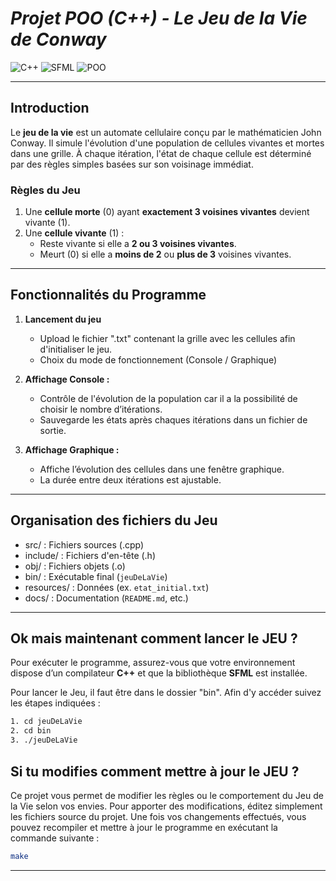 # *Projet POO (C++) - Le Jeu de la Vie de Conway*
![C++](https://img.shields.io/badge/C%2B%2B-00599C?style=flat-square&logo=c%2B%2B&logoColor=white)
![SFML](https://img.shields.io/badge/SFML-008080?style=flat-square&logo=sfml&logoColor=white)
![POO](https://img.shields.io/badge/POO-Programmation%20Orientée%20Objet-blue?style=flat-square&logo=code&logoColor=white)



---

## **Introduction**

Le **jeu de la vie** est un automate cellulaire conçu par le mathématicien John Conway. Il simule l'évolution d'une population de cellules vivantes et mortes dans une grille. À chaque itération, l'état de chaque cellule est déterminé par des règles simples basées sur son voisinage immédiat.

### **Règles du Jeu**
1. Une **cellule morte** (0) ayant **exactement 3 voisines vivantes** devient vivante (1).
2. Une **cellule vivante** (1) :
   - Reste vivante si elle a **2 ou 3 voisines vivantes**.
   - Meurt (0) si elle a **moins de 2** ou **plus de 3** voisines vivantes.

---

## **Fonctionnalités du Programme**

1. **Lancement du jeu**
   - Upload le fichier ".txt" contenant la grille avec les cellules afin d'initialiser le jeu. 
   - Choix du mode de fonctionnement (Console / Graphique) 

2. **Affichage Console :**
   - Contrôle de l'évolution de la population car il a la possibilité de choisir le nombre d’itérations.
   - Sauvegarde les états après chaques itérations dans un fichier de sortie.

3. **Affichage Graphique :**
   - Affiche l’évolution des cellules dans une fenêtre graphique.
   - La durée entre deux itérations est ajustable.

---

## **Organisation des fichiers du Jeu**

- src/ : Fichiers sources (.cpp)
- include/ : Fichiers d'en-tête (.h)
- obj/ : Fichiers objets (.o)
- bin/ : Exécutable final (`jeuDeLaVie`)
- resources/ : Données (ex. `etat_initial.txt`)
- docs/ : Documentation (`README.md`, etc.)

---

## **Ok mais maintenant comment lancer le JEU ?**
Pour exécuter le programme, assurez-vous que votre environnement dispose d’un compilateur **C++** et que la bibliothèque **SFML** est installée.

Pour lancer le Jeu, il faut être dans le dossier "bin". Afin d'y accéder suivez les étapes indiquées :

```bash
1. cd jeuDeLaVie
2. cd bin
3. ./jeuDeLaVie
```
## **Si tu modifies comment mettre à jour le JEU ?**

Ce projet vous permet de modifier les règles ou le comportement du Jeu de la Vie selon vos envies. Pour apporter des modifications, éditez simplement les fichiers source du projet. Une fois vos changements effectués, vous pouvez recompiler et mettre à jour le programme en exécutant la commande suivante :

```bash
make
```

---
